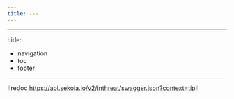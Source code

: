 ```yaml
---
title: ---
---
```


---
hide:
  - navigation
  - toc
  - footer
---

!!redoc https://api.sekoia.io/v2/inthreat/swagger.json?context=tip!!
